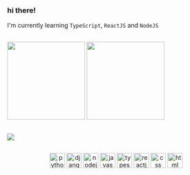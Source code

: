 ### hi there!

I'm currently learning `TypeScript`, `ReactJS` and `NodeJS`

##

<p>
  <img height="180" src="https://github-readme-stats.vercel.app/api?username=plhrsl&show_icons=true&theme=dark&count_private=true" />
  <img height="180" src="https://github-readme-stats.vercel.app/api/top-langs/?username=plhrsl&layout=compact&theme=dark&langs_count=8&count_private=true" />
</p>

##

<img src="https://github-readme-stats.vercel.app/api/pin/?username=plhrsl&repo=portfolio&theme=dark"/>

##

<p align="center">
  <img align="center" height="35" width="35" alt="python" src="https://cdn.jsdelivr.net/gh/devicons/devicon/icons/python/python-original.svg" />
  <img align="center" height="35" width="35" alt="django" src="https://cdn.jsdelivr.net/gh/devicons/devicon/icons/django/django-plain.svg" />
  <img align="center" height="35" width="35" alt="nodejs" src="https://cdn.jsdelivr.net/gh/devicons/devicon/icons/nodejs/nodejs-original.svg" />   
  <img align="center" height="35" width="35" alt="javascript" src="https://cdn.jsdelivr.net/gh/devicons/devicon/icons/javascript/javascript-plain.svg" />   
  <img align="center" height="35" width="35" alt="typescript" src="https://cdn.jsdelivr.net/gh/devicons/devicon/icons/typescript/typescript-plain.svg" />      
  <img align="center" height="35" width="35" alt="reactjs" src="https://cdn.jsdelivr.net/gh/devicons/devicon/icons/react/react-original.svg" />
  <img align="center" height="35" width="35" alt="css" src="https://cdn.jsdelivr.net/gh/devicons/devicon/icons/css3/css3-plain.svg" />
  <img align="center" height="35" width="35" alt="html" src="https://cdn.jsdelivr.net/gh/devicons/devicon/icons/html5/html5-plain.svg" />
</p>
